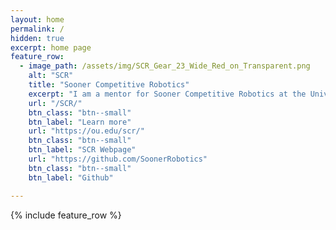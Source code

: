 ```yaml
---
layout: home
permalink: /
hidden: true
excerpt: home page
feature_row:
  - image_path: /assets/img/SCR_Gear_23_Wide_Red_on_Transparent.png
    alt: "SCR"
    title: "Sooner Competitive Robotics"
    excerpt: "I am a mentor for Sooner Competitive Robotics at the University of Oklahoma."
    url: "/SCR/"
    btn_class: "btn--small"
    btn_label: "Learn more"  
    url: "https://ou.edu/scr/"
    btn_class: "btn--small"
    btn_label: "SCR Webpage"
    url: "https://github.com/SoonerRobotics"
    btn_class: "btn--small"
    btn_label: "Github"  

---
```


{% include feature_row %}